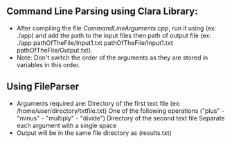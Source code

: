 ## Command Line Parsing using Clara Library:
- After compiling the file *CommandLineArguments.cpp*, run it using (ex: ./app) and add the path to the input files then path of output file (ex: ./app   pathOfTheFile/Input1.txt  pathOfTheFile/Input1.txt   pathOfTheFile/Output.txt).
- Note: Don't switch the order of the arguments as they are stored in variables in this order.
## Using FileParser
- Arguments required are:
    Directory of the first text file (ex: /home/user/directory/txtfile.txt)
    One of the following operations ("plus" - "minus" - "multiply" - "divide")
    Directory of the second text file
    Separate each argument with a single space
- Output will be in the same file directory as (results.txt)
